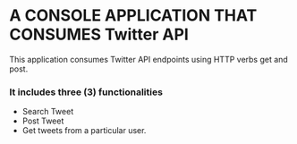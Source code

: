 # A CONSOLE APPLICATION THAT CONSUMES Twitter API 
This application consumes Twitter API endpoints using HTTP verbs get and post.

### It includes three (3) functionalities
- Search Tweet
- Post Tweet
- Get tweets from a particular user. 


